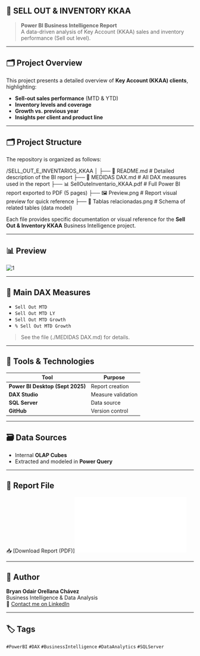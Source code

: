 
## 🧠 SELL OUT & INVENTORY KKAA

> **Power BI Business Intelligence Report**  
> A data-driven analysis of Key Account (KKAA) sales and inventory performance (Sell out level).

---

## 🗂️ Project Overview
This project presents a detailed overview of **Key Account (KKAA) clients**, highlighting:
- **Sell-out sales performance** (MTD & YTD)
- **Inventory levels and coverage**
- **Growth vs. previous year**
- **Insights per client and product line**

---
## 🗂️ Project Structure

The repository is organized as follows:

/SELL_OUT_E_INVENTARIOS_KKAA
│
├── 📄 README.md # Detailed description of the BI report
├── 📘 MEDIDAS DAX.md # All DAX measures used in the report
├── 📊 SellOuteInventario_KKAA.pdf # Full Power BI report exported to PDF (5 pages)
├── 🖼️ Preview.png # Report visual preview for quick reference
├── 🔗 Tablas relacionadas.png # Schema of related tables (data model)

Each file provides specific documentation or visual reference for the **Sell Out & Inventory KKAA** Business Intelligence project.

---
## 📊 Preview
<img width="487" height="397" alt="1" src="https://github.com/user-attachments/assets/45d221ed-f875-40db-9bea-1b04ae358331" />

---

## 🧮 Main DAX Measures
- `Sell Out MTD`  
- `Sell Out MTD LY`  
- `Sell Out MTD Growth`  
- `% Sell Out MTD Growth`

> See the file (./MEDIDAS DAX.md) for details.

---

## 🧰 Tools & Technologies
| Tool | Purpose |
|------|----------|
| **Power BI Desktop (Sept 2025)** | Report creation |
| **DAX Studio** | Measure validation |
| **SQL Server** | Data source |
| **GitHub** | Version control |

---

## 🗃️ Data Sources
- Internal **OLAP Cubes**
- Extracted and modeled in **Power Query**

---

## 📄 Report File
📥 [Download Report (PDF)]![Full report - 5 pages](./SELL_OUT_E_INVENTARIOS_KKAA/SellOuteInventario_KKAA.pdf)

---

## 💬 Author
**Bryan Odair Orellana Chávez**  
Business Intelligence & Data Analysis  
📧 [Contact me on LinkedIn](https://www.linkedin.com/in/bryanxavez)

---

## 🏷️ Tags
`#PowerBI` `#DAX` `#BusinessIntelligence` `#DataAnalytics` `#SQLServer`

